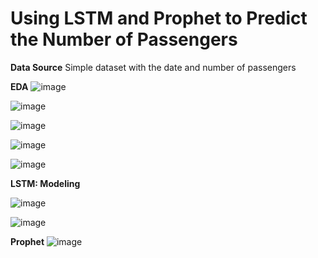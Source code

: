 # Using LSTM and Prophet to Predict the Number of Passengers

**Data Source**
Simple dataset with the date and number of passengers

**EDA**
![image](https://user-images.githubusercontent.com/131489230/235701140-21f98859-1575-4cff-a081-499c3f939424.png)

![image](https://user-images.githubusercontent.com/131489230/235701449-816c543b-9512-454f-9cc8-086c4044fb29.png)


![image](https://user-images.githubusercontent.com/131489230/235701361-b31c9b10-35c5-4e0a-86e0-9c797d51fbb4.png)

![image](https://user-images.githubusercontent.com/131489230/235701311-cd87afed-2033-4540-8806-9909edfeda84.png)


![image](https://user-images.githubusercontent.com/131489230/235701277-43a9abe6-b0bd-4ec9-943f-58c01fafe37f.png)

**LSTM: Modeling**

![image](https://user-images.githubusercontent.com/131489230/235702353-96012346-080d-467d-98a6-69321ea5b798.png)


![image](https://user-images.githubusercontent.com/131489230/235702394-545f5d5e-4be7-41bf-a0b3-a4a9770d120b.png)

**Prophet**
![image](https://user-images.githubusercontent.com/131489230/235704991-0a044cf0-6976-484f-8725-9527546401cb.png)


